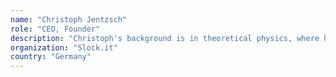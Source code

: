```yaml
---
name: "Christoph Jentzsch"
role: "CEO, Founder"
description: "Christoph's background is in theoretical physics, where he developed optimized software solutions for high performance computing on specialized hardware. Christoph has been part of the Ethereum project since 2014 as Lead Tester, securing and shaping the core protocol while working on the backend of the C++ client."
organization: "Slock.it"
country: "Germany"
---
```

